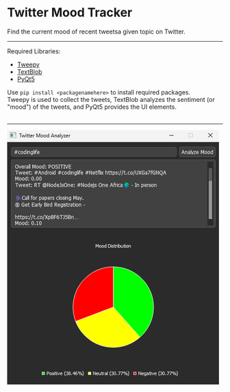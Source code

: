 # Twitter Mood Tracker

Find the current mood of recent tweetsa given topic on Twitter.
<br /><hr />
Required Libraries:

<ul>
    <li><a href="https://github.com/tweepy/tweepy">Tweepy</a></li>
    <li><a href="https://github.com/sloria/TextBlob">TextBlob</a></li>
    <li><a href="https://wiki.python.org/moin/PyQt">PyQt5</a></li>
</ul>
Use <code>pip install &lt;packagenamehere&gt;</code> to install required packages.<br />
Tweepy is used to collect the tweets, TextBlob analyzes the sentiment (or "mood") of the tweets, and PyQt5 provides the UI elements.<br />
<br /><hr />
<img src="screenshot-01.png?raw=true">

